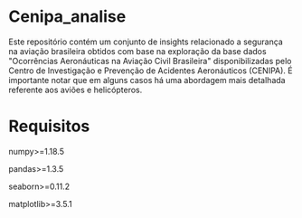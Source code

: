 # Cenipa_analise

Este repositório contém um conjunto de insights relacionado a segurança na aviação brasileira obtidos com base na exploração da base dados "Ocorrências Aeronáuticas na Aviação Civil Brasileira" disponibilizadas pelo Centro de Investigação e Prevenção de Acidentes Aeronáuticos (CENIPA). É importante notar que em alguns casos há uma abordagem mais detalhada referente aos aviões e helicópteros.

# Requisitos

numpy>=1.18.5

pandas>=1.3.5

seaborn>=0.11.2

matplotlib>=3.5.1
